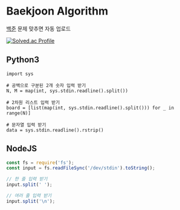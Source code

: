 # Baekjoon Algorithm

<p>
  <a href="https://www.acmicpc.net">백준</a> 문제 맞추면 자동 업로드
</p>

[![Solved.ac Profile](http://mazassumnida.wtf/api/v2/generate_badge?boj=dlsdudg15)](https://solved.ac/dlsdudg15)

## Python3

```python3
import sys

# 공백으로 구분된 2개 숫자 입력 받기
N, M = map(int, sys.stdin.readline().split())
  
# 2차원 리스트 입력 받기
board = [list(map(int, sys.stdin.readline().split())) for _ in range(N)]
  
# 문자열 입력 받기
data = sys.stdin.readline().rstrip()
```

## NodeJS

```javascript
const fs = require('fs');
const input = fs.readFileSync('/dev/stdin').toString();

// 한 줄 입력 받기
input.split(' ');

// 여러 줄 입력 받기
input.split('\n');
```
